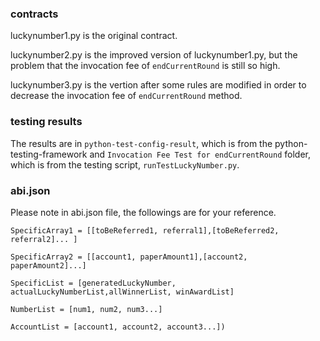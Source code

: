 ### contracts
luckynumber1.py is the original contract.

luckynumber2.py is the improved version of luckynumber1.py, but the problem that the invocation fee of ```endCurrentRound``` is still so high.

luckynumber3.py is the vertion after some rules are modified in order to decrease the invocation fee of ```endCurrentRound``` method.


### testing results
The results are in ```python-test-config-result```, which is from the python-testing-framework and ```Invocation Fee Test for endCurrentRound``` folder, which is from the testing script, ```runTestLuckyNumber.py```.


### abi.json
Please note in abi.json file, the followings are for your reference.
```
SpecificArray1 = [[toBeReferred1, referral1],[toBeReferred2, referral2]... ]

SpecificArray2 = [[account1, paperAmount1],[account2, paperAmount2]...]

SpecificList = [generatedLuckyNumber, actualLuckyNumberList,allWinnerList, winAwardList]

NumberList = [num1, num2, num3...]

AccountList = [account1, account2, account3...])
```